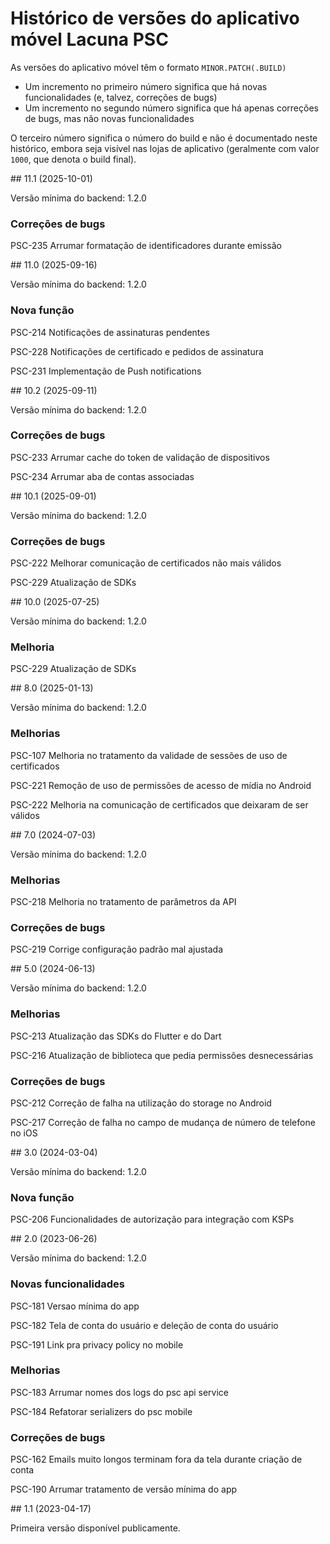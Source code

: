 ﻿# Histórico de versões do aplicativo móvel Lacuna PSC

As versões do aplicativo móvel têm o formato `MINOR.PATCH(.BUILD)`

* Um incremento no primeiro número significa que há novas funcionalidades (e, talvez, correções de bugs)
* Um incremento no segundo número significa que há apenas correções de bugs, mas não novas funcionalidades

O terceiro número significa o número do build e não é documentado neste histórico, embora seja visível nas lojas de aplicativo (geralmente com valor `1000`, que denota o build final).


<a name="v11-1" />
## 11.1 (2025-10-01)

Versão mínima do backend: 1.2.0

### Correções de bugs

PSC-235 Arrumar formatação de identificadores durante emissão



<a name="v11-0" />
## 11.0 (2025-09-16)

Versão mínima do backend: 1.2.0

### Nova função

PSC-214 Notificações de assinaturas pendentes

PSC-228 Notificações de certificado e pedidos de assinatura

PSC-231 Implementação de Push notifications



<a name="v10-2" />
## 10.2 (2025-09-11)

Versão mínima do backend: 1.2.0

### Correções de bugs

PSC-233 Arrumar cache do token de validação de dispositivos

PSC-234 Arrumar aba de contas associadas



<a name="v10-1" />
## 10.1 (2025-09-01)

Versão mínima do backend: 1.2.0

### Correções de bugs

PSC-222 Melhorar comunicação de certificados não mais válidos

PSC-229 Atualização de SDKs



<a name="v10-0" />
## 10.0 (2025-07-25)

Versão mínima do backend: 1.2.0

### Melhoria

PSC-229 Atualização de SDKs



<a name="v8-0" />
## 8.0 (2025-01-13)

Versão mínima do backend: 1.2.0

### Melhorias

PSC-107 Melhoria no tratamento da validade de sessões de uso de certificados

PSC-221 Remoção de uso de permissões de acesso de mídia no Android

PSC-222 Melhoria na comunicação de certificados que deixaram de ser válidos



<a name="v7-0" />
## 7.0 (2024-07-03)

Versão mínima do backend: 1.2.0

### Melhorias

PSC-218 Melhoria no tratamento de parâmetros da API

### Correções de bugs

PSC-219 Corrige configuração padrão mal ajustada



<a name="v5-0" />
## 5.0 (2024-06-13)

Versão mínima do backend: 1.2.0

### Melhorias

PSC-213 Atualização das SDKs do Flutter e do Dart

PSC-216 Atualização de biblioteca que pedia permissões desnecessárias

### Correções de bugs

PSC-212 Correção de falha na utilização do storage no Android

PSC-217 Correção de falha no campo de mudança de número de telefone no iOS



<a name="v3-0" />
## 3.0 (2024-03-04)

Versão mínima do backend: 1.2.0

### Nova função

PSC-206 Funcionalidades de autorização para integração com KSPs



<a name="v2-0" />
## 2.0 (2023-06-26)

Versão mínima do backend: 1.2.0

### Novas funcionalidades

PSC-181 Versao mínima do app

PSC-182 Tela de conta do usuário e deleção de conta do usuário

PSC-191 Link pra privacy policy no mobile

### Melhorias

PSC-183 Arrumar nomes dos logs do psc api service

PSC-184 Refatorar serializers do psc mobile

### Correções de bugs

PSC-162 Emails muito longos terminam fora da tela durante criação de conta

PSC-190 Arrumar tratamento de versão mínima do app



<a name="v1-1" />
## 1.1 (2023-04-17)

Primeira versão disponível publicamente.
